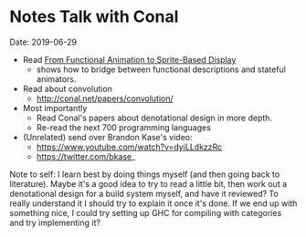 # Notes Talk with Conal

Date: 2019-06-29

- Read [From Functional Animation to Sprite-Based Display](http://conal.net/papers/padl99/)
  - shows how to bridge between functional descriptions and stateful animators.
- Read about convolution
  - http://conal.net/papers/convolution/
- Most importantly
  - Read Conal's papers about denotational design in more depth.
  - Re-read the next 700 programming languages
- (Unrelated) send over Brandon Kase's video:
  - https://www.youtube.com/watch?v=dyiLLdkzzRc
  - https://twitter.com/bkase_

Note to self: I learn best by doing things myself (and then going back to literature). Maybe it's a good idea to try to read a little bit, then work out a denotational design for a build system myself, and have it reviewed? To really understand it I should try to explain it once it's done. If we end up with something nice, I could try setting up GHC for compiling with categories and try implementing it?

